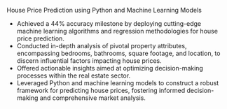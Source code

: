 House Price Prediction using Python and Machine Learning Models

- Achieved a 44% accuracy milestone by deploying cutting-edge machine learning algorithms and regression methodologies for house price prediction.
- Conducted in-depth analysis of pivotal property attributes, encompassing bedrooms, bathrooms, square footage, and location, to discern influential factors impacting house prices.
- Offered actionable insights aimed at optimizing decision-making processes within the real estate sector.
- Leveraged Python and machine learning models to construct a robust framework for predicting house prices, fostering informed decision-making and comprehensive market analysis.
